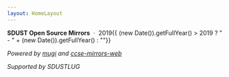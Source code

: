 ```yaml
---
layout: HomeLayout
---
```


**SDUST Open Source Mirrors** &nbsp;·&nbsp; 2019{{ (new Date()).getFullYear() > 2019 ? " - " + (new Date()).getFullYear() : ""}}

_Powered by [mugi](https://github.com/sdustlug/mugi) and [ccse-mirrors-web](https://github.com/sdustlug/ccse-mirrors-web)_

_Supported by SDUSTLUG_
